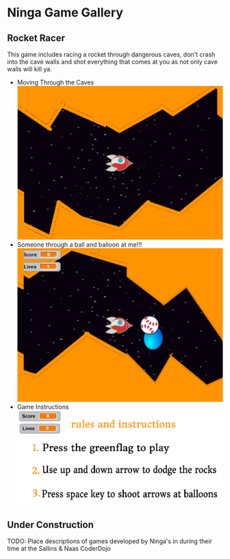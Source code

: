 # Ninga Game Gallery

## Rocket Racer

This game includes racing a rocket through dangerous caves, don't crash into the cave walls and shot everything that comes at you as not only cave walls will kill ya.
  - Moving Through the Caves ![Moving thorugh an Empty Cave](./imgs/rocket_racer_2018/RocketBlank.png)
  - Someone through a ball and balloon at me!!! ![Ball and Balloon!](./imgs/rocket_racer_2018/RocketBallonAndBall.png)
  - Game Instructions ![Instructions](./imgs/rocket_racer_2018/RulesAndInstructions.png)

## Under Construction

TODO: Place descriptions of games developed by Ninga's in  during their time at the Sallins & Naas CoderDojo 

